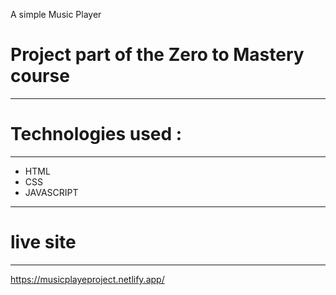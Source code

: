 A simple Music Player 
# Project part of the Zero to Mastery course

----------------------------------------------
# Technologies used : 
------------------------------------------------

- HTML
- CSS
- JAVASCRIPT
--------------------------------------------
  # live site
  --------------------------------------------
  https://musicplayeproject.netlify.app/
